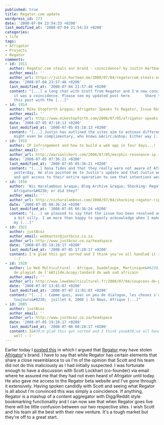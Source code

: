```yaml
---
published: true
title: Regator.com update
wordpress_id: 273
date: '2008-07-04 23:54:33 +0200'
last_modified_at: '2008-07-04 21:54:33 +0200'
categories:
- life
tags:
- Afrigator
- Projects
- Regator
comments:
- id: 1911
  author: Regator.com steals our brand - coincidence? by Justin Hartman
  author_email: ''
  author_url: https://justin.hartman.me/2008/07/04/regatorcom-steals-our-brand-coincidence/
  date: '2008-07-04 23:57:48 +0200'
  last_modified_at: '2008-07-04 21:57:48 +0200'
  content: "[...] a long chat with Scott from Regator and I'm now convinced
    it was a coincidence. Please see my updated post here.      Share this post: Share
    this post with the [...]"
- id: 1914
  author: Mike Stopforth &raquo; Afrigator Speaks To Regator, Issue Resolved
  author_email: ''
  author_url: http://www.mikestopforth.com/2008/07/05/afrigator-speaks-to-regator-issue-resolved/
  date: '2008-07-05 07:18:13 +0200'
  last_modified_at: '2008-07-05 05:18:13 +0200'
  content: "[...] Justin has outlined the sites aim to achieve different things and
    might even be complimentary, who knows.&Acirc;&nbsp; Either way [...]"
- id: 1915
  author: IP infringement and how to build a web app in four days...! | Mario Olckers
  author_email: ''
  author_url: http://marioolckers.com/2008/07/05/morphic-resonance-ip-infringement-and-how-to-build-a-web-app-in-four-days/
  date: '2008-07-05 07:36:21 +0200'
  last_modified_at: '2008-07-05 05:36:21 +0200'
  content: "[...] bona fides and that they really were not aware of Afrigator before
    yesterday. He also pointed me to Justin's update and that Justin went over
    and got access to their entire operation to see that intentions were [...]"
- id: 1916
  author: 'Nic Haralambous &raquo; Blog Archive &raquo; Shocking: Regator rip off
    Afrigator&#8230; or did they?'
  author_email: ''
  author_url: http://nicharalambous.com/2008/07/04/shocking-regator-ripoff/
  date: '2008-07-05 08:36:24 +0200'
  last_modified_at: '2008-07-05 06:36:24 +0200'
  content: "[...] am pleased to say that the issue has been resolved and we all look
    a bit silly. I am more than happy to openly acknowledge when I make an err in
    my [...]"
- id: 1922
  author: justBcoz
  author_email: webmaster@justbcoz.co.za
  author_url: http://www.justbcoz.co.za/headspace
  date: '2008-07-05 19:28:17 +0200'
  last_modified_at: '2008-07-05 17:28:17 +0200'
  content: I'm glad this got sorted and I think you've all handled it really well
    :-)
- id: 1928
  author: Le Web Multiculturel - Afrique, Guadeloupe, Martinique&#8230; &raquo; Soupcons
    de plagiat de l'&Atilde;&copy;tandard du web sud africain
  author_email: ''
  author_url: http://www.lewebmulticulturel.fr/2008/07/04/soupcons-de-plagiat-de-letandard-du-web-sud-africain/
  date: '2008-07-07 13:01:07 +0200'
  last_modified_at: '2008-07-07 11:01:07 +0200'
  content: "[...] : Comme quoi, avec un peu de dialogue, les choses s'arrangent
    toujours&#8230;  juillet 4, 2008 | In News, Afrique [...]"
- id: 2085
  author: justBcoz
  author_email: ''
  author_url: http://www.justbcoz.co.za/headspace
  date: '2008-07-05 19:28:17 +0200'
  last_modified_at: '2008-07-06 00:28:17 +0200'
  content: I&#39;m glad this got sorted and I think you&#39;ve all handled it really
    well :-)
---
```

Earlier today I <a href="/2008/07/04/regatorcom-steals-our-brand-coincidence/">posted this</a> in which I argued that <a href="http://regator.com">Regator</a> may have stolen <a href="http://afrigator.com">Afrigator</a>'s brand.
I have to say that while Regator has certain elements that share a close resemblance to us I'm of the opinion that Scott and his team did not do this maliciously as I had initially suspected. 
I was fortunate enough to have a discussion with Scott Lockhart (co-founder) via email where he assured me that they had not even heard of Afrigator until today. He also gave me access to the Regator beta website and I've gone through it extensively.
Having spoken candidly with Scott and seeing what Regator is all about I'm convinced this was simply a coincidence. If anything, Regator is a mashup of a content aggregator with Digg/Reddit style bookmarking functionality and I can now see that when Regator goes live there will be little confusion between our two respective sites.
I wish Scott and his team all the best with their new venture. It's a tough market but they're off to a great start.
